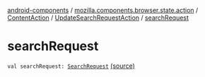 [android-components](../../../index.md) / [mozilla.components.browser.state.action](../../index.md) / [ContentAction](../index.md) / [UpdateSearchRequestAction](index.md) / [searchRequest](./search-request.md)

# searchRequest

`val searchRequest: `[`SearchRequest`](../../../mozilla.components.concept.engine.search/-search-request/index.md) [(source)](https://github.com/mozilla-mobile/android-components/blob/master/components/browser/state/src/main/java/mozilla/components/browser/state/action/BrowserAction.kt#L241)
